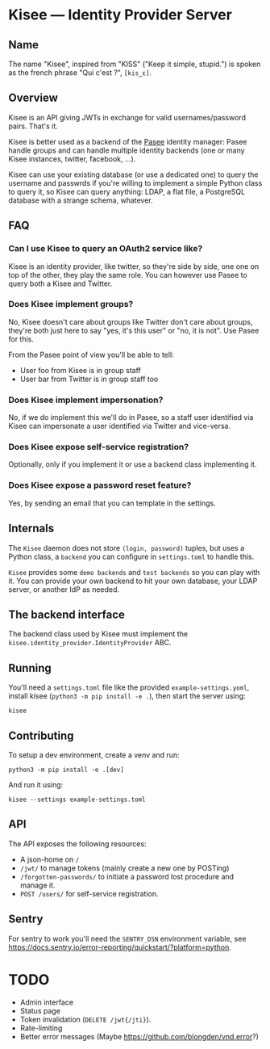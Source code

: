 # Kisee — Identity Provider Server

## Name

The name "Kisee", inspired from "KISS" ("Keep it simple, stupid.") is
spoken as the french phrase "Qui c'est ?", `[kis‿ɛ]`.


## Overview

Kisee is an API giving JWTs in exchange for valid usernames/password
pairs. That's it.

Kisee is better used as a backend of the
[Pasee](https://github.com/meltygroup/pasee/) identity manager: Pasee
handle groups and can handle multiple identity backends (one or many
Kisee instances, twitter, facebook, ...).

Kisee can use your existing database (or use a dedicated one) to query
the username and passwrds if you're willing to implement a simple
Python class to query it, so Kisee can query anything: LDAP, a flat
file, a PostgreSQL database with a strange schema, whatever.


## FAQ

### Can I use Kisee to query an OAuth2 service like?

Kisee is an identity provider, like twitter, so they're side by side,
one one on top of the other, they play the same role. You can however use
Pasee to query both a Kisee and Twitter.


### Does Kisee implement groups?

No, Kisee doesn't care about groups like Twitter don't care about
groups, they're both just here to say "yes, it's this user" or "no, it
is not". Use Pasee for this.

From the Pasee point of view you'll be able to tell:

 - User foo from Kisee is in group staff
 - User bar from Twitter is in group staff too


### Does Kisee implement impersonation?

No, if we do implement this we'll do in Pasee, so a staff user
identified via Kisee can impersonate a user identified via Twitter and
vice-versa.


### Does Kisee expose self-service registration?

Optionally, only if you implement it or use a backend class implementing it.


### Does Kisee expose a password reset feature?

Yes, by sending an email that you can template in the settings.


## Internals

The `Kisee` daemon does not store `(login, password)` tuples, but uses
a Python class, a `backend` you can configure in `settings.toml` to
handle this.

`Kisee` provides some `demo backends` and `test backends` so you can
play with it. You can provide your own backend to hit your own
database, your LDAP server, or another IdP as needed.


## The backend interface

The backend class used by Kisee must implement the
`kisee.identity_provider.IdentityProvider` ABC.


## Running

You'll need a `settings.toml` file like the provided
`example-settings.yoml`, install kisee (`python3 -m pip install -e
.`), then start the server using:

```
kisee
```


## Contributing

To setup a dev environment, create a venv and run:

```
python3 -m pip install -e .[dev]
```

And run it using:

```
kisee --settings example-settings.toml
```


## API

The API exposes the following resources:

- A json-home on `/`
- `/jwt/` to manage tokens (mainly create a new one by POSTing)
- `/forgotten-passwords/` to initiate a password lost procedure and manage it.
- `POST /users/` for self-service registration.


## Sentry

For sentry to work you'll need the `SENTRY_DSN` environment variable,
see https://docs.sentry.io/error-reporting/quickstart/?platform=python.


# TODO

- Admin interface
- Status page
- Token invalidation (`DELETE /jwt{/jti}`).
- Rate-limiting
- Better error messages (Maybe https://github.com/blongden/vnd.error?)
